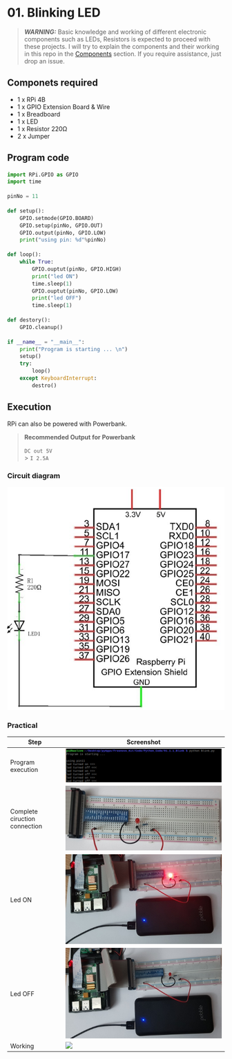 # 01. Blinking LED

> **_WARNING:_** Basic knowledge and working of different electronic components such as LEDs, Resistors is expected to proceed with these projects. I will try to explain the components and their working in this repo in the [Components](../00_Components/README.md) section. If you require assistance, just drop an issue.

## Componets required

- 1 x RPi 4B
- 1 x GPIO Extension Board & Wire
- 1 x Breadboard
- 1 x LED
- 1 x Resistor 220Ω
- 2 x Jumper

## Program code

```python
import RPi.GPIO as GPIO
import time

pinNo = 11

def setup():
    GPIO.setmode(GPIO.BOARD)
    GPIO.setup(pinNo, GPIO.OUT)
    GPIO.output(pinNo, GPIO.LOW)
    print("using pin: %d"%pinNo)

def loop():
    while True:
        GPIO.ouptut(pinNo, GPIO.HIGH)
        print("led ON")
        time.sleep(1)
        GPIO.ouptut(pinNo, GPIO.LOW)
        print("led OFF")
        time.sleep(1)

def destory():
    GPIO.cleanup()

if __name__ = "__main__":
    print("Program is starting ... \n")
    setup()
    try:
        loop()
    except KeyboardInterrupt:
        destro()

```

## Execution

RPi can also be powered with Powerbank.

> **Recommended Output for Powerbank**
>
> `DC out 5V` <br> > `I 2.5A`

### Circuit diagram

![](./img/01_circuit_diagram.png)

### Practical

| Step                          | Screenshot                           |
| ----------------------------- | ------------------------------------ |
| Program execution             | ![](./img/05_code_exec.png)          |
| Complete ciruction connection | ![](./img/02_circuit_connection.jpg) |
| Led ON                        | ![](./img/03_led_on.jpg)             |
| Led OFF                       | ![](./img/04_led_off.jpg)            |
| Working                       | ![](./img/06_working.gif)            |
